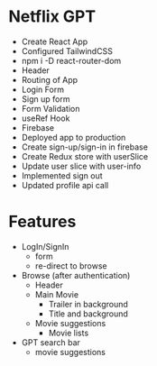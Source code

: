 # Netflix GPT

- Create React App
- Configured TailwindCSS
- npm i -D react-router-dom
- Header
- Routing of App
- Login Form
- Sign up form
- Form Validation
- useRef Hook
- Firebase
- Deployed app to production
- Create sign-up/sign-in in firebase
- Create Redux store with userSlice
- Update user slice with user-info
- Implemented sign out
- Updated profile api call

# Features
- LogIn/SignIn
    - form
    - re-direct to browse
- Browse (after authentication)
    - Header
    - Main Movie
        - Trailer in background
        - Title and background
    - Movie suggestions
        - Movie lists
- GPT search bar
    - movie suggestions


